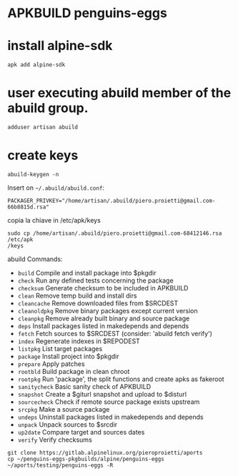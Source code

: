 # APKBUILD penguins-eggs

# install alpine-sdk
```
apk add alpine-sdk
```
# user executing abuild member of the abuild group.
```
adduser artisan abuild
```

# create keys
```
abuild-keygen -n
```

Insert on `~/.abuild/abuild.conf`:
```
PACKAGER_PRIVKEY="/home/artisan/.abuild/piero.proietti@gmail.com-66b8815d.rsa"
```
copia la chiave in /etc/apk/keys

```
sudo cp /home/artisan/.abuild/piero.proietti@gmail.com-68412146.rsa /etc/apk
/keys
```



abuild Commands:
* `build`       Compile and install package into $pkgdir
* `check`       Run any defined tests concerning the package
* `checksum`    Generate checksum to be included in APKBUILD
* `clean`       Remove temp build and install dirs
* `cleancache`  Remove downloaded files from $SRCDEST
* `cleanoldpkg` Remove binary packages except current version
* `cleanpkg`    Remove already built binary and source package
* `deps`        Install packages listed in makedepends and depends
* `fetch`       Fetch sources to $SRCDEST (consider: 'abuild fetch verify')
* `index`       Regenerate indexes in $REPODEST
* `listpkg`     List target packages
* `package`     Install project into $pkgdir
* `prepare`     Apply patches
* `rootbld`     Build package in clean chroot
* `rootpkg`     Run 'package', the split functions and create apks as fakeroot
* `sanitycheck` Basic sanity check of APKBUILD
* `snapshot`    Create a $giturl snapshot and upload to $disturl
* `sourcecheck` Check if remote source package exists upstream
* `srcpkg`      Make a source package
* `undeps`      Uninstall packages listed in makedepends and depends
* `unpack`      Unpack sources to $srcdir
* `up2date`     Compare target and sources dates
* `verify`      Verify checksums


```
git clone https://gitlab.alpinelinux.org/pieroproietti/aports
cp ~/penguins-eggs-pkgbuilds/alpine/penguins-eggs ~/aports/testing/penguins-eggs -R
```
